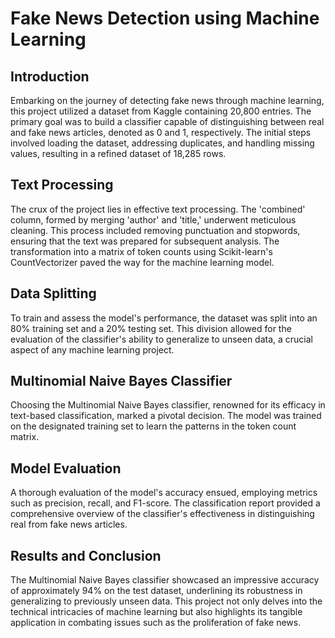 # Fake News Detection using Machine Learning

## Introduction

Embarking on the journey of detecting fake news through machine learning, this project utilized a dataset from Kaggle containing 20,800 entries. The primary goal was to build a classifier capable of distinguishing between real and fake news articles, denoted as 0 and 1, respectively. The initial steps involved loading the dataset, addressing duplicates, and handling missing values, resulting in a refined dataset of 18,285 rows.

## Text Processing

The crux of the project lies in effective text processing. The 'combined' column, formed by merging 'author' and 'title,' underwent meticulous cleaning. This process included removing punctuation and stopwords, ensuring that the text was prepared for subsequent analysis. The transformation into a matrix of token counts using Scikit-learn's CountVectorizer paved the way for the machine learning model.

## Data Splitting

To train and assess the model's performance, the dataset was split into an 80% training set and a 20% testing set. This division allowed for the evaluation of the classifier's ability to generalize to unseen data, a crucial aspect of any machine learning project.

## Multinomial Naive Bayes Classifier

Choosing the Multinomial Naive Bayes classifier, renowned for its efficacy in text-based classification, marked a pivotal decision. The model was trained on the designated training set to learn the patterns in the token count matrix.

## Model Evaluation

A thorough evaluation of the model's accuracy ensued, employing metrics such as precision, recall, and F1-score. The classification report provided a comprehensive overview of the classifier's effectiveness in distinguishing real from fake news articles.

## Results and Conclusion

The Multinomial Naive Bayes classifier showcased an impressive accuracy of approximately 94% on the test dataset, underlining its robustness in generalizing to previously unseen data. This project not only delves into the technical intricacies of machine learning but also highlights its tangible application in combating issues such as the proliferation of fake news.

